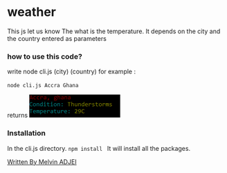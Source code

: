 # weather
This js let us know The what is the temperature. It depends on the city and the country entered as parameters 

### how to use this code? 
write node cli.js (city) (country)
for example : 

`node cli.js Accra Ghana`

returns 
![alt tag](result.png)

### Installation
In the cli.js directory.
`npm install ` 
It will install all the packages.





[Written By Melvin ADJEI](melvax/github.io)
